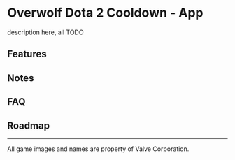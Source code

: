 # Overwolf Dota 2 Cooldown - App

description here, all TODO

## Features

## Notes

## FAQ

## Roadmap

--------------------
All game images and names are property of Valve Corporation.

